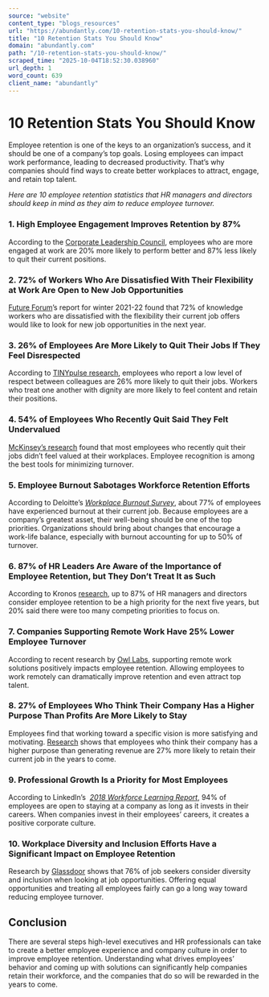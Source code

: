 ```yaml
---
source: "website"
content_type: "blogs_resources"
url: "https://abundantly.com/10-retention-stats-you-should-know/"
title: "10 Retention Stats You Should Know"
domain: "abundantly.com"
path: "/10-retention-stats-you-should-know/"
scraped_time: "2025-10-04T18:52:30.038960"
url_depth: 1
word_count: 639
client_name: "abundantly"
---
```


# 10 Retention Stats You Should Know

Employee retention is one of the keys to an organization’s success, and it should be one of a company’s top goals. Losing employees can impact work performance, leading to decreased productivity. That’s why companies should find ways to create better workplaces to attract, engage, and retain top talent.

_Here are 10 employee retention statistics that HR managers and directors should keep in mind as they aim to reduce employee turnover._

### **1. High Employee Engagement Improves Retention by 87%**

According to the [Corporate Leadership Council](https://www.stcloudstate.edu/humanresources/_files/documents/supv-brown-bag/employee-engagement.pdf), employees who are more engaged at work are 20% more likely to perform better and 87% less likely to quit their current positions.

### **2. 72% of Workers Who Are Dissatisfied With Their Flexibility at Work Are Open to New Job Opportunities**

[Future Forum](https://futureforum.com/pulse-survey/)’s report for winter 2021-22 found that 72% of knowledge workers who are dissatisfied with the flexibility their current job offers would like to look for new job opportunities in the next year.

### **3. 26% of Employees Are More Likely to Quit Their Jobs If They Feel Disrespected**

According to [TINYpulse research](https://www.tinypulse.com/hubfs/2018%20Employee%20Retention%20Report.pdf), employees who report a low level of respect between colleagues are 26% more likely to quit their jobs. Workers who treat one another with dignity are more likely to feel content and retain their positions.

### **4. 54% of Employees Who Recently Quit Said They Felt Undervalued**

[McKinsey’s research](https://www.mckinsey.com/business-functions/people-and-organizational-performance/our-insights/great-attrition-or-great-attraction-the-choice-is-yours?cid=soc-web) found that most employees who recently quit their jobs didn’t feel valued at their workplaces. Employee recognition is among the best tools for minimizing turnover.

### **5. Employee Burnout Sabotages Workforce Retention Efforts**

According to Deloitte’s [_Workplace Burnout Survey_](https://www2.deloitte.com/us/en/pages/about-deloitte/articles/burnout-survey.html), about 77% of employees have experienced burnout at their current job. Because employees are a company’s greatest asset, their well-being should be one of the top priorities. Organizations should bring about changes that encourage a work-life balance, especially with burnout accounting for up to 50% of turnover.

### **6. 87% of HR Leaders Are Aware of the Importance of Employee Retention, but They Don’t Treat It as Such**

According to Kronos [research](https://www.kronos.com/resource/download/23811), up to 87% of HR managers and directors consider employee retention to be a high priority for the next five years, but 20% said there were too many competing priorities to focus on.

### **7. Companies Supporting Remote Work Have 25% Lower Employee Turnover**

According to recent research by [Owl Labs](https://resources.owllabs.com/state-of-remote-work/2017), supporting remote work solutions positively impacts employee retention. Allowing employees to work remotely can dramatically improve retention and even attract top talent.

### **8. 27% of Employees Who Think Their Company Has a Higher Purpose Than Profits Are More Likely to Stay**

Employees find that working toward a specific vision is more satisfying and motivating. [Research](https://www.tinypulse.com/hubfs/2018%20Employee%20Retention%20Report.pdf) shows that employees who think their company has a higher purpose than generating revenue are 27% more likely to retain their current job in the years to come.

### **9. Professional Growth Is a Priority for Most Employees**

According to LinkedIn’s  [_2018 Workforce Learning Report_](https://learning.linkedin.com/resources/workplace-learning-report-2018), 94% of employees are open to staying at a company as long as it invests in their careers. When companies invest in their employees’ careers, it creates a positive corporate culture.

### **10. Workplace Diversity and Inclusion Efforts Have a Significant Impact on Employee Retention**

Research by [Glassdoor](https://www.glassdoor.com/employers/blog/diversity/) shows that 76% of job seekers consider diversity and inclusion when looking at job opportunities. Offering equal opportunities and treating all employees fairly can go a long way toward reducing employee turnover.

## **Conclusion**

There are several steps high-level executives and HR professionals can take to create a better employee experience and company culture in order to improve employee retention. Understanding what drives employees’ behavior and coming up with solutions can significantly help companies retain their workforce, and the companies that do so will be rewarded in the years to come.